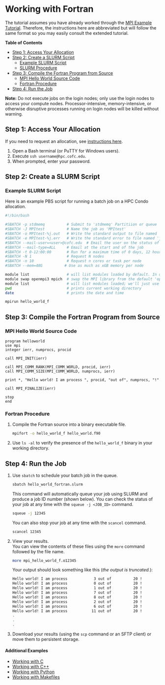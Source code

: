 # Working with Fortran

The tutorial assumes you have already worked through the [MPI Example Tutorial](./). Therefore, the instructions here are abbreviated but will follow the same format so you may easily consult the extended tutorial.

**Table of Contents**

* [Step 1: Access Your Allocation](fortran.md#step-1-access-your-allocation)
* [Step 2: Create a SLURM Script](fortran.md#step-2-create-a-slurm-script)
  * [Example SLURM Script](fortran.md#example-SLURM-script)
  * [SLURM Procedure](fortran.md#pbs-procedure)
* [Step 3: Compile the Fortran Program from Source](fortran.md#step-3-compile-the-fortran-program-from-source)
  * [MPI Hello World Source Code](fortran.md#mpi-hello-world-source-code)
  * [Fortran Procedure](fortran.md#fortran-procedure)
* [Step 4: Run the Job](fortran.md#step-4-run-the-job)

**Note:** Do not execute jobs on the login nodes; only use the login nodes to access your compute nodes. Processor-intensive, memory-intensive, or otherwise disruptive processes running on login nodes will be killed without warning.

## Step 1: Access Your Allocation

If you need to request an allocation, see [instructions here](../request-access.md).

1. Open a Bash terminal \(or PuTTY for Windows users\).
2. Execute `ssh username@hpc.cofc.edu`.
3. When prompted, enter your password.

## Step 2: Create a SLURM Script

### Example SLURM Script

Here is an example PBS script for running a batch job on a HPC Condo allocation.

```bash
#!/bin/bash

#SBATCH -p stdmemq          # Submit to 'stdmemq' Partitiion or queue
#SBATCH -J MPItest          # Name the job as 'MPItest'
#SBATCH -o MPItest-%j.out   # Write the standard output to file named 'jMPItest-<job_number>.out'
#SBATCH -e MPItest-%j.err   # Write the standard error to file named 'jMPItest-<job_number>.err'
#SBATCH --mail-user=<user>@cofc.edu  # Email the user on the status of the job n
#SBATCH --mail-type=ALL     # Email at the start and of the job
#SBATCH -t 0-12:00:00       # Run for a maximum time of 0 days, 12 hours, 00 mins, 00 secs
#SBATCH -N 1                # Request N nodes
#SBATCH -n 10               # Request n cores or task per node
#SBATCH --mem=48G          # Use as much as xGB memory per node

module list                 # will list modules loaded by default. In our case, it will be GNU8 compilers and OpenMPI3 MPI libraries
module swap openmpi3 mpich  # swap the MPI library from the default 'openmpi3' to 'mpich'.
module list                 # will list modules loaded; we'll just use this to check that the modules we selected are indeed loaded
pwd                         # prints current working directory
date                        # prints the date and time

mpirun hello_world_f
```

## Step 3: Compile the Fortran Program from Source

### MPI Hello World Source Code

```text
program helloworld
use mpi
integer ierr, numprocs, procid

call MPI_INIT(ierr)

call MPI_COMM_RANK(MPI_COMM_WORLD, procid, ierr)
call MPI_COMM_SIZE(MPI_COMM_WORLD, numprocs, ierr)

print *, "Hello world! I am process ", procid, "out of", numprocs, "!"

call MPI_FINALIZE(ierr)

stop
end
```

### Fortran Procedure

1. Compile the Fortran source into a binary executable file.

   ```bash
   mpifort -o hello_world_f hello_world.f90
   ```

2. Use `ls -al` to verify the presence of the `hello_world_f` binary in your working directory.

## Step 4: Run the Job

1. Use `sbatch` to schedule your batch job in the queue.

   ```bash
   sbatch hello_world_fortran.slurm
   ```

   This command will automatically queue your job using SLURM and produce a job ID number \(shown below\).  You can check the status of your job at any time with the `squeue -j <JOB_ID>` command.

   ```bash
   squeue -j 12345
   ```

   You can also stop your job at any time with the `scancel` command.

   ```bash
   scancel 12345
   ```
3. View your results.  
    You can view the contents of these files using the `more` command followed by the file name.  


   ```bash
   more mpi_hello_world_f.o12345
   ```

   Your output should look something like this \(_the output is truncated._\):

   ```bash
   Hello world! I am process            3 out of          20 !
   Hello world! I am process            0 out of          20 !
   Hello world! I am process            1 out of          20 !
   Hello world! I am process            7 out of          20 !
   Hello world! I am process            8 out of          20 !
   Hello world! I am process            2 out of          20 !
   Hello world! I am process            6 out of          20 !
   Hello world! I am process           11 out of          20 !
   .
   .
   .
   ```

4. Download your results \(using the `scp` command or an SFTP client\) or move them to persistent storage.

#### Additional Examples

* [Working with C](./)
* [Working with C++](cpp.md)
* [Working with Python](python.md)
* [Working with Makefiles](makefile.md)
